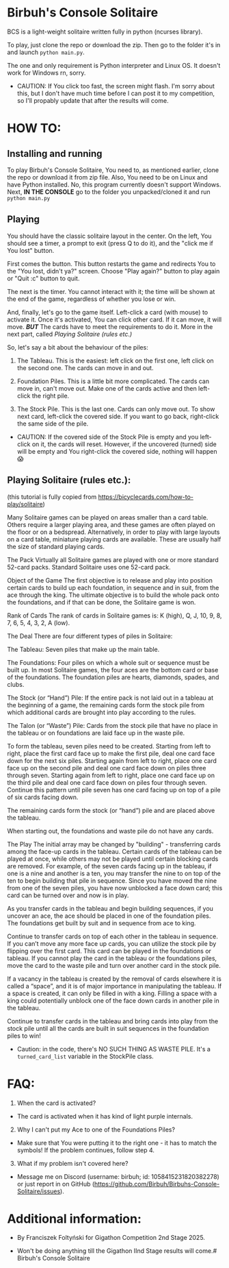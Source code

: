 # Birbuh's Console Solitaire

BCS is a light-weight solitaire written fully in python (ncurses library).

To play, just clone the repo or download the zip.
Then go to the folder it's in and launch `python main.py`. 

The one and only requirement is Python interpreter and Linux OS. It doesn't work for Windows rn, sorry.


* CAUTION: If You click too fast, the screen might flash. I'm sorry about this, but I don't have much time before I can post it to my competition, so I'll propably update that after the results will come.


# HOW TO:

## Installing and running

To play Birbuh's Console Solitaire, You need to, as mentioned earlier, clone the repo or download it from zip file.
Also, You need to be on Linux and have Python installed.
No, this program currently doesn't support Windows.
Next, **IN THE CONSOLE** go to the folder you unpacked/cloned it and run `python main.py`

## Playing

You should have the classic solitaire layout in the center. On the left, You should see a timer, a prompt to exit (press Q to do it), and the "click me if You lost" button.

First comes the button.
This button restarts the game and redirects You to the "You lost, didn't ya?" screen. Choose "Play again?" button to play again or "Quit :c" button to quit.

The next is the timer.
You cannot interact with it; the time will be shown at the end of the game, regardless of whether you lose or win.

And, finally, let's go to the game itself.
Left-click a card (with mouse) to activate it.
Once it's activated, You can click other card. If it can move, it will move. 
***BUT***
The cards have to meet the requirements to do it. More in the next part, called *Playing Solitaire (rules etc.)*

So, let's say a bit about the behaviour of the piles:

1. The Tableau.
  This is the easiest: left click on the first one, left click on the second one.
  The cards can move in and out.

2. Foundation Piles.
   This is a little bit more complicated. The cards can move in, can't move out. Make one of the cards active and then left-click the right pile.

3. The Stock Pile.
   This is the last one. Cards can only move out. To show next card, left-click the covered side. If you want to go back, right-click the same side of the pile.

* CAUTION: If the covered side of the Stock Pile is empty and you left-click on it, the cards will reset. However, if the uncovered (turned) side will be empty and You right-click the covered side, nothing will happen 😱
  
## Playing Solitaire (rules etc.):
(this tutorial is fully copied from https://bicyclecards.com/how-to-play/solitaire)

Many Solitaire games can be played on areas smaller than a card table. Others require a larger playing area, and these games are often played on the floor or on a bedspread. Alternatively, in order to play with large layouts on a card table, miniature playing cards are available. These are usually half the size of standard playing cards.

The Pack
Virtually all Solitaire games are played with one or more standard 52-card packs. Standard Solitaire uses one 52-card pack.

Object of the Game
The first objective is to release and play into position certain cards to build up each foundation, in sequence and in suit, from the ace through the king. The ultimate objective is to build the whole pack onto the foundations, and if that can be done, the Solitaire game is won.

Rank of Cards
The rank of cards in Solitaire games is: K (high), Q, J, 10, 9, 8, 7, 6, 5, 4, 3, 2, A (low).

The Deal
There are four different types of piles in Solitaire:

The Tableau: Seven piles that make up the main table.

The Foundations: Four piles on which a whole suit or sequence must be built up. In most Solitaire games, the four aces are the bottom card or base of the foundations. The foundation piles are hearts, diamonds, spades, and clubs.

The Stock (or “Hand”) Pile: If the entire pack is not laid out in a tableau at the beginning of a game, the remaining cards form the stock pile from which additional cards are brought into play according to the rules.

The Talon (or “Waste”) Pile: Cards from the stock pile that have no place in the tableau or on foundations are laid face up in the waste pile.

To form the tableau, seven piles need to be created. Starting from left to right, place the first card face up to make the first pile, deal one card face down for the next six piles. Starting again from left to right, place one card face up on the second pile and deal one card face down on piles three through seven. Starting again from left to right, place one card face up on the third pile and deal one card face down on piles four through seven. Continue this pattern until pile seven has one card facing up on top of a pile of six cards facing down.

The remaining cards form the stock (or “hand”) pile and are placed above the tableau.

When starting out, the foundations and waste pile do not have any cards.

The Play
The initial array may be changed by "building" - transferring cards among the face-up cards in the tableau. Certain cards of the tableau can be played at once, while others may not be played until certain blocking cards are removed. For example, of the seven cards facing up in the tableau, if one is a nine and another is a ten, you may transfer the nine to on top of the ten to begin building that pile in sequence. Since you have moved the nine from one of the seven piles, you have now unblocked a face down card; this card can be turned over and now is in play.

As you transfer cards in the tableau and begin building sequences, if you uncover an ace, the ace should be placed in one of the foundation piles. The foundations get built by suit and in sequence from ace to king.

Continue to transfer cards on top of each other in the tableau in sequence. If you can’t move any more face up cards, you can utilize the stock pile by flipping over the first card. This card can be played in the foundations or tableau. If you cannot play the card in the tableau or the foundations piles, move the card to the waste pile and turn over another card in the stock pile.

If a vacancy in the tableau is created by the removal of cards elsewhere it is called a “space”, and it is of major importance in manipulating the tableau. If a space is created, it can only be filled in with a king. Filling a space with a king could potentially unblock one of the face down cards in another pile in the tableau.

Continue to transfer cards in the tableau and bring cards into play from the stock pile until all the cards are built in suit sequences in the foundation piles to win!

* Caution: in the code, there's NO SUCH THING AS WASTE PILE. It's a `turned_card_list` variable in the StockPile class.

# FAQ:

1. When the card is activated?
 - The card is activated when it has kind of light purple internals.

2. Why I can't put my Ace to one of the Foundations Piles?
 - Make sure that You were putting it to the right one - it has to match the symbols! If the problem continues, follow step 4.

3. What if my problem isn't covered here?
 - Message me on Discord (username: birbuh; id: 1058415231820382278) or just report in on GitHub (https://github.com/Birbuh/Birbuhs-Console-Solitaire/issues). 



# Additional information:

- By Franciszek Foltyński for Gigathon Competition 2nd Stage 2025.

- Won't be doing anything till the Gigathon IInd Stage results will come.# Birbuh's Console Solitaire

